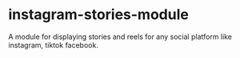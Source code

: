 # instagram-stories-module
A module for displaying stories and reels for any social platform like instagram, tiktok facebook.

